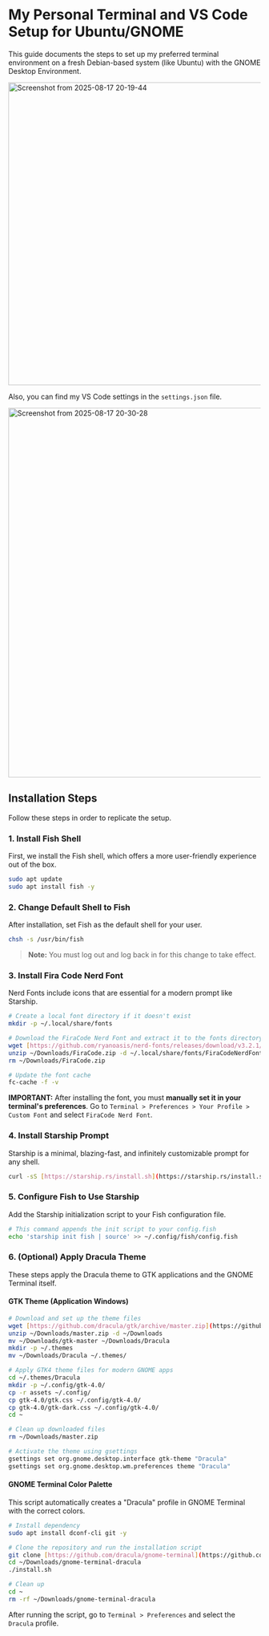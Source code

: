 # My Personal Terminal and VS Code Setup for Ubuntu/GNOME

This guide documents the steps to set up my preferred terminal environment on a fresh Debian-based system (like Ubuntu) with the GNOME Desktop Environment.

<img width="920" height="604" alt="Screenshot from 2025-08-17 20-19-44" src="https://github.com/user-attachments/assets/366cf8c2-bd8a-40dc-ab0e-7fa63f8771f0" />

Also, you can find my VS Code settings in the `settings.json` file.

<img width="1364" height="737" alt="Screenshot from 2025-08-17 20-30-28" src="https://github.com/user-attachments/assets/e3539d49-735f-4979-a36e-2f535ee78bc4" />


## Installation Steps

Follow these steps in order to replicate the setup.

### 1. Install Fish Shell

First, we install the Fish shell, which offers a more user-friendly experience out of the box.

```bash
sudo apt update
sudo apt install fish -y
```

### 2. Change Default Shell to Fish

After installation, set Fish as the default shell for your user.

```bash
chsh -s /usr/bin/fish
```
> **Note:** You must log out and log back in for this change to take effect.

### 3. Install Fira Code Nerd Font

Nerd Fonts include icons that are essential for a modern prompt like Starship.

```bash
# Create a local font directory if it doesn't exist
mkdir -p ~/.local/share/fonts

# Download the FiraCode Nerd Font and extract it to the fonts directory
wget [https://github.com/ryanoasis/nerd-fonts/releases/download/v3.2.1/FiraCode.zip](https://github.com/ryanoasis/nerd-fonts/releases/download/v3.2.1/FiraCode.zip) -P ~/Downloads
unzip ~/Downloads/FiraCode.zip -d ~/.local/share/fonts/FiraCodeNerdFont
rm ~/Downloads/FiraCode.zip

# Update the font cache
fc-cache -f -v
```

**IMPORTANT:** After installing the font, you must **manually set it in your terminal's preferences**.
Go to `Terminal > Preferences > Your Profile > Custom Font` and select `FiraCode Nerd Font`.

### 4. Install Starship Prompt

Starship is a minimal, blazing-fast, and infinitely customizable prompt for any shell.

```bash
curl -sS [https://starship.rs/install.sh](https://starship.rs/install.sh) | sh
```

### 5. Configure Fish to Use Starship

Add the Starship initialization script to your Fish configuration file.

```bash
# This command appends the init script to your config.fish
echo 'starship init fish | source' >> ~/.config/fish/config.fish
```

### 6. (Optional) Apply Dracula Theme

These steps apply the Dracula theme to GTK applications and the GNOME Terminal itself.

#### GTK Theme (Application Windows)

```bash
# Download and set up the theme files
wget [https://github.com/dracula/gtk/archive/master.zip](https://github.com/dracula/gtk/archive/master.zip) -P ~/Downloads
unzip ~/Downloads/master.zip -d ~/Downloads
mv ~/Downloads/gtk-master ~/Downloads/Dracula
mkdir -p ~/.themes
mv ~/Downloads/Dracula ~/.themes/

# Apply GTK4 theme files for modern GNOME apps
cd ~/.themes/Dracula
mkdir -p ~/.config/gtk-4.0/
cp -r assets ~/.config/
cp gtk-4.0/gtk.css ~/.config/gtk-4.0/
cp gtk-4.0/gtk-dark.css ~/.config/gtk-4.0/
cd ~

# Clean up downloaded files
rm ~/Downloads/master.zip

# Activate the theme using gsettings
gsettings set org.gnome.desktop.interface gtk-theme "Dracula"
gsettings set org.gnome.desktop.wm.preferences theme "Dracula"
```

#### GNOME Terminal Color Palette

This script automatically creates a "Dracula" profile in GNOME Terminal with the correct colors.

```bash
# Install dependency
sudo apt install dconf-cli git -y

# Clone the repository and run the installation script
git clone [https://github.com/dracula/gnome-terminal](https://github.com/dracula/gnome-terminal) ~/Downloads/gnome-terminal-dracula
cd ~/Downloads/gnome-terminal-dracula
./install.sh

# Clean up
cd ~
rm -rf ~/Downloads/gnome-terminal-dracula
```
After running the script, go to `Terminal > Preferences` and select the `Dracula` profile.
